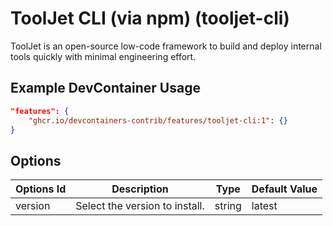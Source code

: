 
# ToolJet CLI (via npm) (tooljet-cli)

ToolJet is an open-source low-code framework to build and deploy internal tools quickly with minimal engineering effort.

## Example DevContainer Usage

```json
"features": {
    "ghcr.io/devcontainers-contrib/features/tooljet-cli:1": {}
}
```

## Options

| Options Id | Description | Type | Default Value |
|-----|-----|-----|-----|
| version | Select the version to install. | string | latest |


